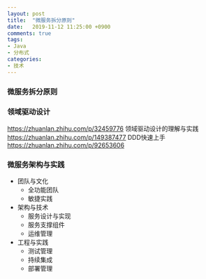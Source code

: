 ```yaml
---
layout: post
title:  "微服务拆分原则"
date:   2019-11-12 11:25:00 +0900
comments: true
tags:
- Java
- 分布式
categories:
- 技术
---
```

### 微服务拆分原则

### 领域驱动设计
https://zhuanlan.zhihu.com/p/32459776
领域驱动设计的理解与实践
https://zhuanlan.zhihu.com/p/149387477
DDD快速上手
https://zhuanlan.zhihu.com/p/92653606

### 微服务架构与实践
- 团队与文化
    - 全功能团队
    - 敏捷实践
- 架构与技术
    - 服务设计与实现
    - 服务支撑组件
    - 运维管理
- 工程与实践
    - 测试管理
    - 持续集成
    - 部署管理